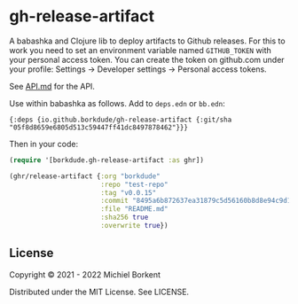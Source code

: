 # gh-release-artifact

A babashka and Clojure lib to deploy artifacts to Github releases.
For this to work you need to set an environment variable named
`GITHUB_TOKEN` with your personal access token. You can create 
the token on github.com under your profile:
Settings -> Developer settings -> Personal access tokens.

See [API.md](API.md) for the API.

Use within babashka as follows. Add to `deps.edn` or `bb.edn`:

```
{:deps {io.github.borkdude/gh-release-artifact {:git/sha "05f8d8659e6805d513c59447ff41dc8497878462"}}}
```

Then in your code:

``` clojure
(require '[borkdude.gh-release-artifact :as ghr])

(ghr/release-artifact {:org "borkdude"
                       :repo "test-repo"
                       :tag "v0.0.15"
                       :commit "8495a6b872637ea31879c5d56160b8d8e94c9d1c"
                       :file "README.md"
                       :sha256 true
                       :overwrite true})
```

## License

Copyright © 2021 - 2022 Michiel Borkent

Distributed under the MIT License. See LICENSE.

